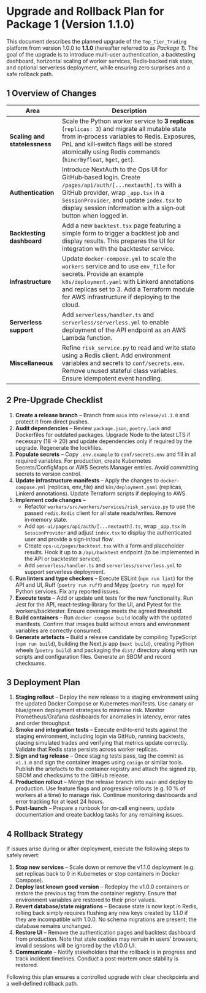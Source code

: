 # Upgrade and Rollback Plan for Package 1 (Version 1.1.0)

This document describes the planned upgrade of the `Top_Tier_Trading` platform from version 1.0.0 to **1.1.0** (hereafter referred to as *Package 1*).  The goal of the upgrade is to introduce multi‑user authentication, a backtesting dashboard, horizontal scaling of worker services, Redis‑backed risk state, and optional serverless deployment, while ensuring zero surprises and a safe rollback path.

## 1 Overview of Changes

| Area | Description |
|---|---|
| **Scaling and statelessness** | Scale the Python worker service to **3 replicas** (`replicas: 3`) and migrate all mutable state from in‑process variables to Redis.  Exposures, PnL and kill‑switch flags will be stored atomically using Redis commands (`hincrbyfloat`, `hget`, `get`). |
| **Authentication** | Introduce NextAuth to the Ops UI for GitHub‑based login.  Create `/pages/api/auth/[...nextauth].ts` with a GitHub provider, wrap `_app.tsx` in a `SessionProvider`, and update `index.tsx` to display session information with a sign‑out button when logged in. |
| **Backtesting dashboard** | Add a new `backtest.tsx` page featuring a simple form to trigger a backtest job and display results.  This prepares the UI for integration with the backtester service. |
| **Infrastructure** | Update `docker-compose.yml` to scale the `workers` service and to use `env_file` for secrets.  Provide an example `k8s/deployment.yaml` with Linkerd annotations and replicas set to 3.  Add a Terraform module for AWS infrastructure if deploying to the cloud. |
| **Serverless support** | Add `serverless/handler.ts` and `serverless/serverless.yml` to enable deployment of the API endpoint as an AWS Lambda function. |
| **Miscellaneous** | Refine `risk_service.py` to read and write state using a Redis client.  Add environment variables and secrets to `conf/secrets.env`.  Remove unused stateful class variables.  Ensure idempotent event handling. |

## 2 Pre‑Upgrade Checklist

1. **Create a release branch** – Branch from `main` into `release/v1.1.0` and protect it from direct pushes.
2. **Audit dependencies** – Review `package.json`, `poetry.lock` and Dockerfiles for outdated packages.  Upgrade Node to the latest LTS if necessary (18 → 20) and update dependencies only if required by the upgrade.  Regenerate the lockfiles.
3. **Populate secrets** – Copy `.env.example` to `conf/secrets.env` and fill in all required variables.  For production, create Kubernetes Secrets/ConfigMaps or AWS Secrets Manager entries.  Avoid committing secrets to version control.
4. **Update infrastructure manifests** – Apply the changes to `docker-compose.yml` (replicas, env_file) and `k8s/deployment.yaml` (replicas, Linkerd annotations).  Update Terraform scripts if deploying to AWS.
5. **Implement code changes** –
   - Refactor `workers/src/workers/services/risk_service.py` to use the passed `redis.Redis` client for all state reads/writes.  Remove in‑memory state.
   - Add `ops-ui/pages/api/auth/[...nextauth].ts`, wrap `_app.tsx` in `SessionProvider` and adjust `index.tsx` to display the authenticated user and provide a sign‑in/out flow.
   - Create `ops-ui/pages/backtest.tsx` with a form and placeholder results.  Hook it up to a `/api/backtest` endpoint (to be implemented in the API or backtester service).
   - Add `serverless/handler.ts` and `serverless/serverless.yml` to support serverless deployment.
6. **Run linters and type checkers** – Execute ESLint (`npm run lint`) for the API and UI, Ruff (`poetry run ruff`) and Mypy (`poetry run mypy`) for Python services.  Fix any reported issues.
7. **Execute tests** – Add or update unit tests for the new functionality.  Run Jest for the API, react‑testing‑library for the UI, and Pytest for the workers/backtester.  Ensure coverage meets the agreed threshold.
8. **Build containers** – Run `docker compose build` locally with the updated manifests.  Confirm that images build without errors and environment variables are correctly consumed.
9. **Generate artefacts** – Build a release candidate by compiling TypeScript (`npm run build`), building the Next.js app (`next build`), creating Python wheels (`poetry build`) and packaging the `dist/` directory along with run scripts and configuration files.  Generate an SBOM and record checksums.

## 3 Deployment Plan

1. **Staging rollout** – Deploy the new release to a staging environment using the updated Docker Compose or Kubernetes manifests.  Use canary or blue/green deployment strategies to minimise risk.  Monitor Prometheus/Grafana dashboards for anomalies in latency, error rates and order throughput.
2. **Smoke and integration tests** – Execute end‑to‑end tests against the staging environment, including login via GitHub, running backtests, placing simulated trades and verifying that metrics update correctly.  Validate that Redis state persists across worker replicas.
3. **Sign and tag release** – Once staging tests pass, tag the commit as `v1.1.0` and sign the container images using `cosign` or similar tools.  Publish the artefacts to the container registry and attach the signed zip, SBOM and checksums to the GitHub release.
4. **Production rollout** – Merge the release branch into `main` and deploy to production.  Use feature flags and progressive rollouts (e.g. 10 % of workers at a time) to manage risk.  Continue monitoring dashboards and error tracking for at least 24 hours.
5. **Post‑launch** – Prepare a runbook for on‑call engineers, update documentation and create backlog tasks for any remaining issues.

## 4 Rollback Strategy

If issues arise during or after deployment, execute the following steps to safely revert:

1. **Stop new services** – Scale down or remove the v1.1.0 deployment (e.g. set replicas back to 0 in Kubernetes or stop containers in Docker Compose).
2. **Deploy last known good version** – Redeploy the v1.0.0 containers or restore the previous tag from the container registry.  Ensure that environment variables are restored to their prior values.
3. **Revert database/state migrations** – Because state is now kept in Redis, rolling back simply requires flushing any new keys created by 1.1.0 if they are incompatible with 1.0.0.  No schema migrations are present; the database remains unchanged.
4. **Restore UI** – Remove the authentication pages and backtest dashboard from production.  Note that stale cookies may remain in users’ browsers; invalid sessions will be ignored by the v1.0.0 UI.
5. **Communicate** – Notify stakeholders that the rollback is in progress and track incident timelines.  Conduct a post‑mortem once stability is restored.

Following this plan ensures a controlled upgrade with clear checkpoints and a well‑defined rollback path.